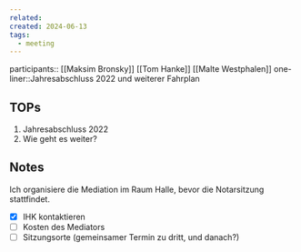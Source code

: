 ```yaml
---
related: 
created: 2024-06-13
tags:
  - meeting
---
```


participants:: [[Maksim Bronsky]] [[Tom Hanke]] [[Malte Westphalen]]
one-liner::Jahresabschluss 2022 und weiterer Fahrplan

## TOPs
1. Jahresabschluss 2022 
2. Wie geht es weiter?

##  Notes

Ich organisiere die Mediation im Raum Halle, bevor die Notarsitzung stattfindet.
- [x] IHK kontaktieren
- [ ] Kosten des Mediators
- [ ] Sitzungsorte (gemeinsamer Termin zu dritt, und danach?)